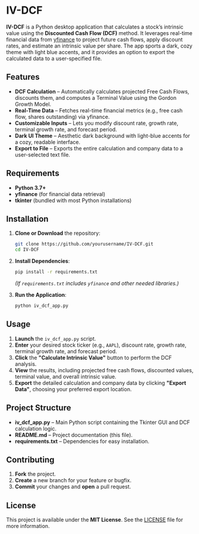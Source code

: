 # IV-DCF

**IV-DCF** is a Python desktop application that calculates a stock’s intrinsic value using the **Discounted Cash Flow (DCF)** method. It leverages real-time financial data from [yfinance](https://pypi.org/project/yfinance/) to project future cash flows, apply discount rates, and estimate an intrinsic value per share. The app sports a dark, cozy theme with light blue accents, and it provides an option to export the calculated data to a user-specified file.

## Features

- **DCF Calculation** – Automatically calculates projected Free Cash Flows, discounts them, and computes a Terminal Value using the Gordon Growth Model.
- **Real-Time Data** – Fetches real-time financial metrics (e.g., free cash flow, shares outstanding) via yfinance.
- **Customizable Inputs** – Lets you modify discount rate, growth rate, terminal growth rate, and forecast period.
- **Dark UI Theme** – Aesthetic dark background with light-blue accents for a cozy, readable interface.
- **Export to File** – Exports the entire calculation and company data to a user-selected text file.

## Requirements

- **Python 3.7+**  
- **yfinance** (for financial data retrieval)  
- **tkinter** (bundled with most Python installations)

## Installation

1. **Clone or Download** the repository:
   ```bash
   git clone https://github.com/yourusername/IV-DCF.git
   cd IV-DCF
   ```
2. **Install Dependencies**:
   ```bash
   pip install -r requirements.txt
   ```
   *(If `requirements.txt` includes `yfinance` and other needed libraries.)*

3. **Run the Application**:
   ```bash
   python iv_dcf_app.py
   ```

## Usage

1. **Launch** the `iv_dcf_app.py` script.  
2. **Enter** your desired stock ticker (e.g., `AAPL`), discount rate, growth rate, terminal growth rate, and forecast period.  
3. **Click** the **"Calculate Intrinsic Value"** button to perform the DCF analysis.  
4. **View** the results, including projected free cash flows, discounted values, terminal value, and overall intrinsic value.  
5. **Export** the detailed calculation and company data by clicking **"Export Data"**, choosing your preferred export location.

## Project Structure

- **iv_dcf_app.py** – Main Python script containing the Tkinter GUI and DCF calculation logic.  
- **README.md** – Project documentation (this file).  
- **requirements.txt** – Dependencies for easy installation.

## Contributing

1. **Fork** the project.  
2. **Create** a new branch for your feature or bugfix.  
3. **Commit** your changes and **open** a pull request.

## License

This project is available under the **MIT License**. See the [LICENSE](LICENSE) file for more information.
